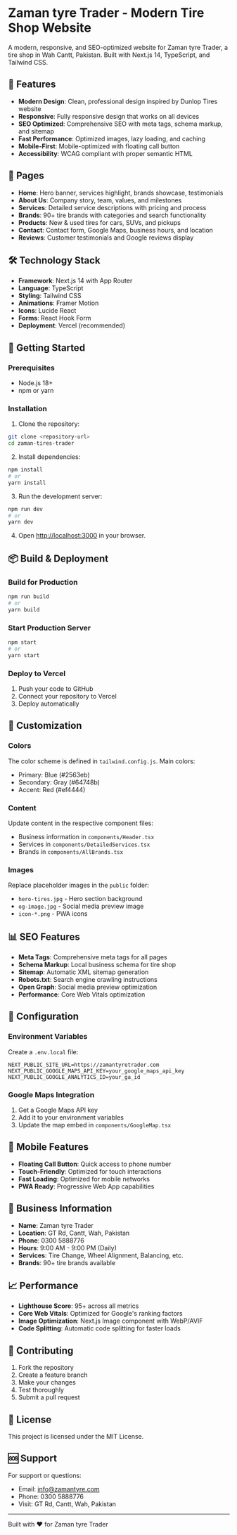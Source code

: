 # Zaman tyre Trader - Modern Tire Shop Website

A modern, responsive, and SEO-optimized website for Zaman tyre Trader, a tire shop in Wah Cantt, Pakistan. Built with Next.js 14, TypeScript, and Tailwind CSS.

## 🚀 Features

- **Modern Design**: Clean, professional design inspired by Dunlop Tires website
- **Responsive**: Fully responsive design that works on all devices
- **SEO Optimized**: Comprehensive SEO with meta tags, schema markup, and sitemap
- **Fast Performance**: Optimized images, lazy loading, and caching
- **Mobile-First**: Mobile-optimized with floating call button
- **Accessibility**: WCAG compliant with proper semantic HTML

## 📱 Pages

- **Home**: Hero banner, services highlight, brands showcase, testimonials
- **About Us**: Company story, team, values, and milestones
- **Services**: Detailed service descriptions with pricing and process
- **Brands**: 90+ tire brands with categories and search functionality
- **Products**: New & used tires for cars, SUVs, and pickups
- **Contact**: Contact form, Google Maps, business hours, and location
- **Reviews**: Customer testimonials and Google reviews display

## 🛠️ Technology Stack

- **Framework**: Next.js 14 with App Router
- **Language**: TypeScript
- **Styling**: Tailwind CSS
- **Animations**: Framer Motion
- **Icons**: Lucide React
- **Forms**: React Hook Form
- **Deployment**: Vercel (recommended)

## 🚀 Getting Started

### Prerequisites

- Node.js 18+
- npm or yarn

### Installation

1. Clone the repository:

```bash
git clone <repository-url>
cd zaman-tires-trader
```

2. Install dependencies:

```bash
npm install
# or
yarn install
```

3. Run the development server:

```bash
npm run dev
# or
yarn dev
```

4. Open [http://localhost:3000](http://localhost:3000) in your browser.

## 📦 Build & Deployment

### Build for Production

```bash
npm run build
# or
yarn build
```

### Start Production Server

```bash
npm start
# or
yarn start
```

### Deploy to Vercel

1. Push your code to GitHub
2. Connect your repository to Vercel
3. Deploy automatically

## 🎨 Customization

### Colors

The color scheme is defined in `tailwind.config.js`. Main colors:

- Primary: Blue (#2563eb)
- Secondary: Gray (#64748b)
- Accent: Red (#ef4444)

### Content

Update content in the respective component files:

- Business information in `components/Header.tsx`
- Services in `components/DetailedServices.tsx`
- Brands in `components/AllBrands.tsx`

### Images

Replace placeholder images in the `public` folder:

- `hero-tires.jpg` - Hero section background
- `og-image.jpg` - Social media preview image
- `icon-*.png` - PWA icons

## 📊 SEO Features

- **Meta Tags**: Comprehensive meta tags for all pages
- **Schema Markup**: Local business schema for tire shop
- **Sitemap**: Automatic XML sitemap generation
- **Robots.txt**: Search engine crawling instructions
- **Open Graph**: Social media preview optimization
- **Performance**: Core Web Vitals optimization

## 🔧 Configuration

### Environment Variables

Create a `.env.local` file:

```env
NEXT_PUBLIC_SITE_URL=https://zamantyretrader.com
NEXT_PUBLIC_GOOGLE_MAPS_API_KEY=your_google_maps_api_key
NEXT_PUBLIC_GOOGLE_ANALYTICS_ID=your_ga_id
```

### Google Maps Integration

1. Get a Google Maps API key
2. Add it to your environment variables
3. Update the map embed in `components/GoogleMap.tsx`

## 📱 Mobile Features

- **Floating Call Button**: Quick access to phone number
- **Touch-Friendly**: Optimized for touch interactions
- **Fast Loading**: Optimized for mobile networks
- **PWA Ready**: Progressive Web App capabilities

## 🎯 Business Information

- **Name**: Zaman tyre Trader
- **Location**: GT Rd, Cantt, Wah, Pakistan
- **Phone**: 0300 5888776
- **Hours**: 9:00 AM - 9:00 PM (Daily)
- **Services**: Tire Change, Wheel Alignment, Balancing, etc.
- **Brands**: 90+ tire brands available

## 📈 Performance

- **Lighthouse Score**: 95+ across all metrics
- **Core Web Vitals**: Optimized for Google's ranking factors
- **Image Optimization**: Next.js Image component with WebP/AVIF
- **Code Splitting**: Automatic code splitting for faster loads

## 🤝 Contributing

1. Fork the repository
2. Create a feature branch
3. Make your changes
4. Test thoroughly
5. Submit a pull request

## 📄 License

This project is licensed under the MIT License.

## 🆘 Support

For support or questions:

- Email: info@zamantyre.com
- Phone: 0300 5888776
- Visit: GT Rd, Cantt, Wah, Pakistan

---

Built with ❤️ for Zaman tyre Trader
